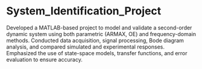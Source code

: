 # System_Identification_Project

Developed a MATLAB-based project to model and validate a second-order dynamic system using both parametric (ARMAX, OE) and frequency-domain methods. Conducted data acquisition, signal processing, Bode diagram analysis, and compared simulated and experimental responses. Emphasized the use of state-space models, transfer functions, and error evaluation to ensure accuracy.